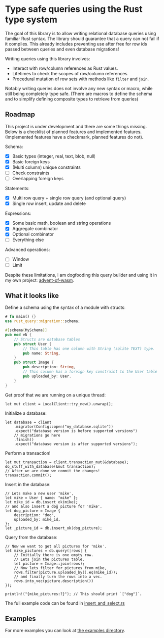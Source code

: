 # Type safe queries using the Rust type system
The goal of this library is to allow writing relational database queries using familiar Rust syntax.
The library should guarantee that a query can not fail if it compiles.
This already includes preventing use after free for row ids passed between queries and even database migrations!

Writing queries using this library involves:
- Interact with row/column references as Rust values.
- Lifetimes to check the scopes of row/column references.
- Procedural mutation of row sets with methods like `filter` and `join`.

Notably writing queries does not involve any new syntax or macro, while still being completely type safe.
(There are macros to define the schema and to simplify defining composite types to retrieve from queries)

## Roadmap

This project is under development and there are some things missing.
Below is a checklist of planned features and implemented features. 
(Implemented features have a checkmark, planned features do not). 

Schema:
- [x] Basic types (integer, real, text, blob, null)
- [x] Basic foreign keys
- [x] (Multi column) unique constraints
- [ ] Check constraints
- [ ] Overlapping foreign keys

Statements:
- [x] Multi row query + single row query (and optional query)
- [x] Single row insert, update and delete

Expressions:
- [x] Some basic math, boolean and string operations
- [x] Aggregate combinator
- [x] Optional combinator
- [ ] Everything else

Advanced operations:
- [ ] Window
- [ ] Limit

Despite these limitations, I am dogfooding this query builder and using it in my own project: [advent-of-wasm](https://github.com/LHolten/advent-of-wasm).

## What it looks like

Define a schema using the syntax of a module with structs:
```rust
# fn main() {}
use rust_query::migration::schema;

#[schema(MySchema)]
pub mod vN {
    // Structs are database tables
    pub struct User {
        // This table has one column with String (sqlite TEXT) type.
        pub name: String,
    }
    pub struct Image {
        pub description: String,
        // This column has a foreign key constraint to the User table
        pub uploaded_by: User,
    }
}
```
Get proof that we are running on a unique thread:
```rust,ignore
let mut client = LocalClient::try_new().unwrap();
```
Initialize a database:
```rust,ignore
let database = client
    .migrator(Config::open("my_database.sqlite"))
    .expect("database version is before supported versions")
    // migrations go here
    .finish()
    .expect("database version is after supported versions");
```
Perform a transaction!
```rust,ignore
let mut transaction = client.transaction_mut(&database);
do_stuff_with_database(&mut transaction);
// After we are done we commit the changes!
transaction.commit();
```
Insert in the database:
```rust,ignore
// Lets make a new user 'mike',
let mike = User { name: "mike" };
let mike_id = db.insert_ok(mike);
// and also insert a dog picture for 'mike'.
let dog_picture = Image {
    description: "dog",
    uploaded_by: mike_id,
};
let _picture_id = db.insert_ok(dog_picture);
```
Query from the database:
```rust,ignore
// Now we want to get all pictures for 'mike'.
let mike_pictures = db.query(|rows| {
    // Initially there is one empty row.
    // Lets join the pictures table.
    let picture = Image::join(rows);
    // Now lets filter for pictures from mike,
    rows.filter(picture.uploaded_by().eq(mike_id));
    // and finally turn the rows into a vec.
    rows.into_vec(picture.description())
});

println!("{mike_pictures:?}"); // This should print `["dog"]`.
```
The full example code can be found in [insert_and_select.rs](examples/insert_and_select.rs)

## Examples
For more examples you can look at [the examples directory](/examples).
